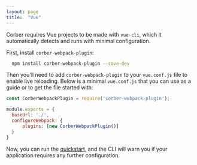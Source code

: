```yaml
---
layout: page
title:  "Vue"
---
```


Corber requires Vue projects to be made with `vue-cli`, which it automatically detects and runs with minimal configuration.

First, install `corber-webpack-plugin`:

```bash
  npm install corber-webpack-plugin --save-dev
```

Then you'll need to add `corber-webpack-plugin` to your `vue.conf.js` file to enable live reloading. Below is a minimal `vue.conf.js` that you can use as a guide or to get the file started with:

```javascript
const CorberWebpackPlugin = require('corber-webpack-plugin');

module.exports = {
  baseUrl: './',
  configureWebpack: {
      plugins: [new CorberWebpackPlugin()]
  }
}
```

Now, you can run the [quickstart](/), and the CLI will warn you if your application requires any further configuration.
